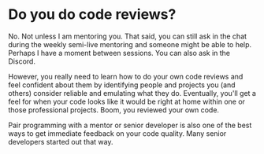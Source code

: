 # Do you do code reviews?

No. Not unless I am mentoring you. That said, you can still ask in the
chat during the weekly semi-live mentoring and someone might be able to
help. Perhaps I have a moment between sessions. You can also ask in the
Discord.

However, you really need to learn how to do your own code reviews and
feel confident about them by identifying people and projects you (and
others) consider reliable and emulating what they do. Eventually, you'll
get a feel for when your code looks like it would be right at home
within one or those professional projects. Boom, you reviewed your own
code.

Pair programming with a mentor or senior developer is also one of the
best ways to get immediate feedback on your code quality. Many senior
developers started out that way.

